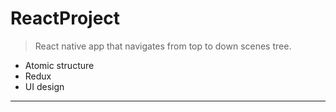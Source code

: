 # ReactProject

> React native app that navigates from top to down scenes tree.

- Atomic structure
- Redux
- UI design

--------
